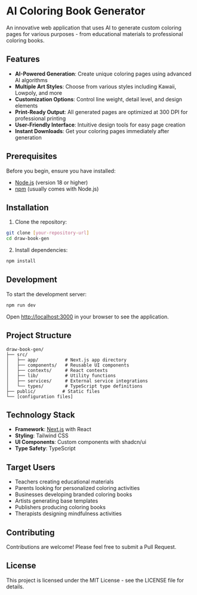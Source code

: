 # AI Coloring Book Generator

An innovative web application that uses AI to generate custom coloring pages for various purposes - from educational materials to professional coloring books.

## Features

- **AI-Powered Generation**: Create unique coloring pages using advanced AI algorithms
- **Multiple Art Styles**: Choose from various styles including Kawaii, Lowpoly, and more
- **Customization Options**: Control line weight, detail level, and design elements
- **Print-Ready Output**: All generated pages are optimized at 300 DPI for professional printing
- **User-Friendly Interface**: Intuitive design tools for easy page creation
- **Instant Downloads**: Get your coloring pages immediately after generation

## Prerequisites

Before you begin, ensure you have installed:
- [Node.js](https://nodejs.org/) (version 18 or higher)
- [npm](https://www.npmjs.com/) (usually comes with Node.js)

## Installation

1. Clone the repository:
```bash
git clone [your-repository-url]
cd draw-book-gen
```

2. Install dependencies:
```bash
npm install
```

## Development

To start the development server:

```bash
npm run dev
```

Open [http://localhost:3000](http://localhost:3000) in your browser to see the application.

## Project Structure

```
draw-book-gen/
├── src/
│   ├── app/          # Next.js app directory
│   ├── components/   # Reusable UI components
│   ├── contexts/     # React contexts
│   ├── lib/          # Utility functions
│   ├── services/     # External service integrations
│   └── types/        # TypeScript type definitions
├── public/          # Static files
└── [configuration files]
```

## Technology Stack

- **Framework**: [Next.js](https://nextjs.org/) with React
- **Styling**: Tailwind CSS
- **UI Components**: Custom components with shadcn/ui
- **Type Safety**: TypeScript

## Target Users

- Teachers creating educational materials
- Parents looking for personalized coloring activities
- Businesses developing branded coloring books
- Artists generating base templates
- Publishers producing coloring books
- Therapists designing mindfulness activities

## Contributing

Contributions are welcome! Please feel free to submit a Pull Request.

## License

This project is licensed under the MIT License - see the LICENSE file for details.
